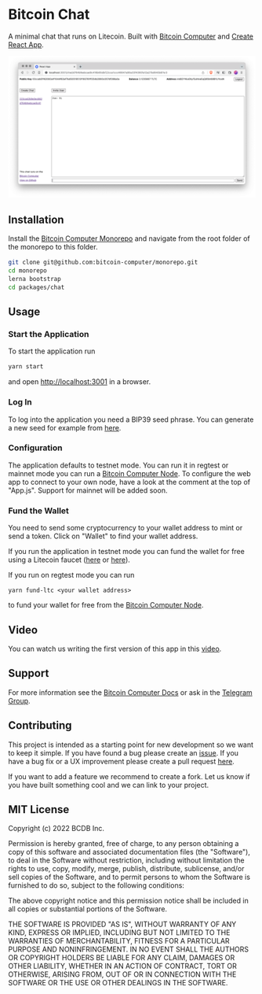 # Bitcoin Chat

A minimal chat that runs on Litecoin. Built with [Bitcoin Computer](https://www.bitcoincomputer.io/) and [Create React App](https://create-react-app.dev/).

![chat-screen](./imgs/chat-screen.png)
## Installation

Install the [Bitcoin Computer Monorepo](https://github.com/bitcoin-computer/monorepo) and navigate from the root folder of the monorepo to this folder.

```bash
git clone git@github.com:bitcoin-computer/monorepo.git
cd monorepo
lerna bootstrap
cd packages/chat
```

## Usage

### Start the Application

To start the application run
```bash
yarn start
```
and open [http://localhost:3001](http://localhost:3001) in a browser.

### Log In

To log into the application you need a BIP39 seed phrase. You can generate a new seed for example from [here](https://iancoleman.io/bip39/).

### Configuration

The application defaults to testnet mode. You can run it in regtest or mainnet mode you can run a [Bitcoin Computer Node][node]. To configure the web app to connect to your own node, have a look at the comment at the top of "App.js". Support for mainnet will be added soon.

### Fund the Wallet

You need to send some cryptocurrency to your wallet address to mint or send a token. Click on "Wallet" to find your wallet address.

If you run the application in testnet mode you can fund the wallet for free using a Litecoin faucet ([here](https://testnet-faucet.com/ltc-testnet/) or [here](http://litecointf.salmen.website/)).

If you run on regtest mode you can run
```
yarn fund-ltc <your wallet address>
```
to fund your wallet for free from the [Bitcoin Computer Node][node].

## Video

You can watch us writing the first version of this app in this [video](http://www.youtube.com/watch?feature=player_embedded&v=SnTwevzmRrs
).

## Support

For more information see the [Bitcoin Computer Docs](https://docs.bitcoincomputer.io) or ask in the [Telegram Group](https://t.me/joinchat/FMrjOUWRuUkNuIt7zJL8tg).

## Contributing

This project is intended as a starting point for new development so we want to keep it simple. If you have found a bug please create an [issue](https://github.com/bitcoin-computer/monorepo/issues). If you have a bug fix or a UX improvement please create a pull request [here](https://github.com/bitcoin-computer/monorepo/pulls).

If you want to add a feature we recommend to create a fork. Let us know if you have built something cool and we can link to your project.

## MIT License

Copyright (c) 2022 BCDB Inc.

Permission is hereby granted, free of charge, to any person obtaining a copy of this software and associated documentation files (the "Software"), to deal in the Software without restriction, including without limitation the rights to use, copy, modify, merge, publish, distribute, sublicense, and/or sell copies of the Software, and to permit persons to whom the Software is furnished to do so, subject to the following conditions:

The above copyright notice and this permission notice shall be included in all copies or substantial portions of the Software.

THE SOFTWARE IS PROVIDED "AS IS", WITHOUT WARRANTY OF ANY KIND, EXPRESS OR IMPLIED, INCLUDING BUT NOT LIMITED TO THE WARRANTIES OF MERCHANTABILITY, FITNESS FOR A PARTICULAR PURPOSE AND NONINFRINGEMENT. IN NO EVENT SHALL THE AUTHORS OR COPYRIGHT HOLDERS BE LIABLE FOR ANY CLAIM, DAMAGES OR OTHER LIABILITY, WHETHER IN AN ACTION OF CONTRACT, TORT OR OTHERWISE, ARISING FROM, OUT OF OR IN CONNECTION WITH THE SOFTWARE OR THE USE OR OTHER DEALINGS IN THE SOFTWARE.

[node]: https://github.com/bitcoin-computer/monorepo/tree/main/packages/node
